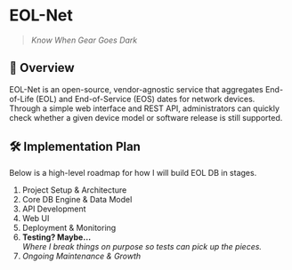 # EOL-Net

> *Know When Gear Goes Dark*

## 📖 Overview

EOL-Net is an open-source, vendor-agnostic service that aggregates End-of-Life (EOL) and End-of-Service (EOS) dates for network devices.  
Through a simple web interface and REST API, administrators can quickly check whether a given device model or software release is still supported.

## 🛠️ Implementation Plan

Below is a high-level roadmap for how I will build EOL DB in stages.

1. Project Setup & Architecture
2. Core DB Engine & Data Model
3. API Development
4. Web UI
5. Deployment & Monitoring
6. **Testing? Maybe…**  
   _Where I break things on purpose so tests can pick up the pieces._
7. *Ongoing Maintenance & Growth*

